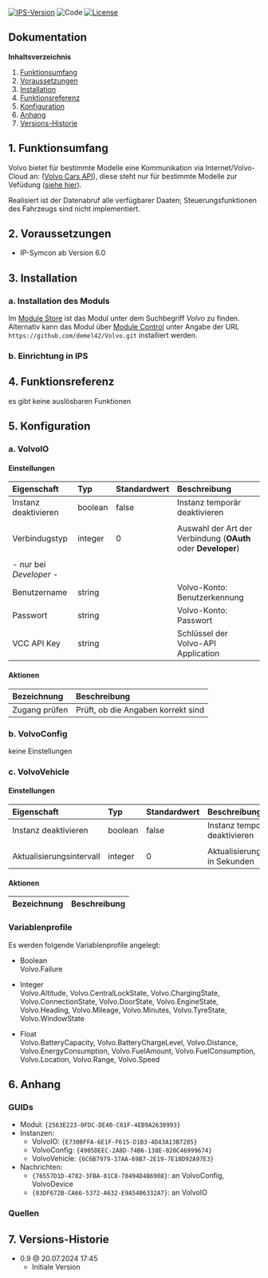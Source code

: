 [![IPS-Version](https://img.shields.io/badge/Symcon_Version-6.0+-red.svg)](https://www.symcon.de/service/dokumentation/entwicklerbereich/sdk-tools/sdk-php/)
![Code](https://img.shields.io/badge/Code-PHP-blue.svg)
[![License](https://img.shields.io/badge/License-CC%20BY--NC--SA%204.0-green.svg)](https://creativecommons.org/licenses/by-nc-sa/4.0/)

## Dokumentation

**Inhaltsverzeichnis**

1. [Funktionsumfang](#1-funktionsumfang)
2. [Voraussetzungen](#2-voraussetzungen)
3. [Installation](#3-installation)
4. [Funktionsreferenz](#4-funktionsreferenz)
5. [Konfiguration](#5-konfiguration)
6. [Anhang](#6-anhang)
7. [Versions-Historie](#7-versions-historie)

## 1. Funktionsumfang

Volvo bietet für bestimmte Modelle eine Kommunikation via Internet/Volvo-Cloud an: ([Volvo Cars API](https://developer.volvocars.com)), diese steht nur für bestimmte Modelle zur Vefüdung ([siehe hier](https://developer.volvocars.com/apis/connected-vehicle/v2/overview/#availability)).

Realisiert ist der Datenabruf alle verfügbarer Daaten; Steuerungsfunktionen des Fahrzeugs sind nicht implementiert.
## 2. Voraussetzungen

- IP-Symcon ab Version 6.0

## 3. Installation

### a. Installation des Moduls

Im [Module Store](https://www.symcon.de/service/dokumentation/komponenten/verwaltungskonsole/module-store/) ist das Modul unter dem Suchbegriff *Volvo* zu finden.<br>
Alternativ kann das Modul über [Module Control](https://www.symcon.de/service/dokumentation/modulreferenz/module-control/) unter Angabe der URL `https://github.com/demel42/Volvo.git` installiert werden.

### b. Einrichtung in IPS

## 4. Funktionsreferenz

es gibt keine auslösbaren Funktionen

## 5. Konfiguration

### a. VolvoIO

#### Einstellungen

| Eigenschaft             | Typ     | Standardwert | Beschreibung |
| :---------------------- | :------ | :----------- | :----------- |
| Instanz deaktivieren    | boolean | false        | Instanz temporär deaktivieren |
|                         |         |              | |
| Verbindugstyp           | integer | 0            | Auswahl der Art der Verbindung (**OAuth** oder **Developer**) |
|                         |         |              | |
| - nur bei _Developer_ - |         |              | |
| Benutzername            | string  |              | Volvo-Konto: Benutzerkennung |
| Passwort                | string  |              | Volvo-Konto: Passwort |
| VCC API Key             | string  |              | Schlüssel der Volvo-API Application |

#### Aktionen

| Bezeichnung   | Beschreibung |
| :------------ | :----------- |
| Zugang prüfen | Prüft, ob die Angaben korrekt sind |

### b. VolvoConfig

keine Einstellungen

### c. VolvoVehicle

#### Einstellungen

| Eigenschaft               | Typ     | Standardwert | Beschreibung |
| :------------------------ | :------ | :----------- | :----------- |
| Instanz deaktivieren      | boolean | false        | Instanz temporär deaktivieren |
|                           |         |              | |
| Aktualisierungsintervall  | integer | 0            | Aktualisierungsintervall in Sekunden |

#### Aktionen

| Bezeichnung                | Beschreibung |
| :------------------------- | :----------- |

### Variablenprofile

Es werden folgende Variablenprofile angelegt:
* Boolean<br>
Volvo.Failure

* Integer<br>
Volvo.Altitude,
Volvo.CentralLockState,
Volvo.ChargingState,
Volvo.ConnectionState,
Volvo.DoorState,
Volvo.EngineState,
Volvo.Heading,
Volvo.Mileage,
Volvo.Minutes,
Volvo.TyreState,
Volvo.WindowState

* Float<br>
Volvo.BatteryCapacity,
Volvo.BatteryChargeLevel,
Volvo.Distance,
Volvo.EnergyConsumption,
Volvo.FuelAmount,
Volvo.FuelConsumption,
Volvo.Location,
Volvo.Range,
Volvo.Speed

## 6. Anhang

### GUIDs
- Modul: `{2563E223-0FDC-DE40-C61F-4EB9A2638993}`
- Instanzen:
  - VolvoIO: `{E730BFFA-6E1F-F615-D1B3-4D43A13B7285}`
  - VolvoConfig: `{4905DEEC-2A8D-74B6-138E-020C46999674}`
  - VolvoVehicle: `{6C6B7979-37AA-69B7-2E19-7E10D92A97E3}`
- Nachrichten:
    - `{76557D1D-4782-3FBA-81C8-78494D4B6908}`: an VolvoConfig, VolvoDevice
    - `{83DF672B-CA66-5372-A632-E9A5406332A7}`: an VolvoIO

### Quellen

## 7. Versions-Historie

- 0.9 @ 20.07.2024 17:45
  - Initiale Version
